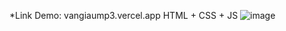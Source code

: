 *Link Demo: vangiaump3.vercel.app
HTML + CSS + JS
![image](https://user-images.githubusercontent.com/75024999/164953511-bc4beb9e-f620-4746-baeb-aa16c8cd7d47.png)

